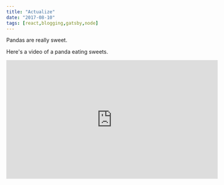 ```yaml
---
title: "Actualize"
date: "2017-08-10"
tags: [react,blogging,gatsby,node]
---
```


Pandas are really sweet.

Here's a video of a panda eating sweets.

<iframe width="560" height="315" src="https://www.youtube.com/embed/4n0xNbfJLR8" frameborder="0" allowfullscreen></iframe>
